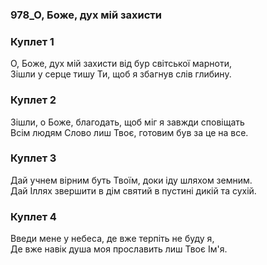 ### 978_О, Боже, дух мій захисти
### Куплет 1
О, Боже, дух мій захисти від бур світської марноти, <br/>Зішли у серце тишу Ти, щоб я збагнув слів глибину.
### Куплет 2
Зішли, о Боже, благодать, щоб міг я завжди сповіщать <br/>Всім людям Слово лиш Твоє, готовим був за це на все.
### Куплет 3
Дай учнем вірним буть Твоїм, доки іду шляхом земним. <br/>Дай Іллях звершити в дім святий в пустині дикій та сухій.
### Куплет 4
Введи мене у небеса, де вже терпіть не буду я, <br/>Де вже навік душа моя прославить лиш Твоє Ім'я.
